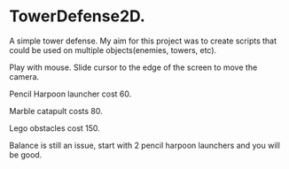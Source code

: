# TowerDefense2D.
A simple tower defense. 
My aim for this project was to create scripts that could be used on multiple objects(enemies, towers, etc).

Play with mouse. Slide cursor to the edge of the screen to move the camera. 

Pencil Harpoon launcher cost 60.

Marble catapult costs 80.

Lego obstacles cost 150.

Balance is still an issue, start with 2 pencil harpoon launchers and you will be good.
